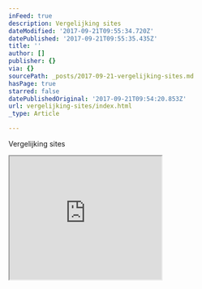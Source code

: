```yaml
---
inFeed: true
description: Vergelijking sites
dateModified: '2017-09-21T09:55:34.720Z'
datePublished: '2017-09-21T09:55:35.435Z'
title: ''
author: []
publisher: {}
via: {}
sourcePath: _posts/2017-09-21-vergelijking-sites.md
hasPage: true
starred: false
datePublishedOriginal: '2017-09-21T09:54:20.853Z'
url: vergelijking-sites/index.html
_type: Article

---
```

Vergelijking sites

<iframe src="https://the-grid.github.io/ed-userhtml/?g=eJytUMFOwzAMvfMVVe5btwFjSE0lxjSJOz_gpd7mNU2K4xb693isQ3DjgJRD7Pf83rOL5JhayWRo0RrBD8lP0MOla7LEzpo8r7BHH1vkNIX9njyBYMvxwNA0MMUuT7Fjh4pgyk_63jrkYeKVlmR6SqYs8otkWXgKdcborUkyKP-IqEY__F1KJjsy7v_kDF41KMzzL7Xpebgs_mepb-kDBmTwvxfJboqK-sx5SMmaCigNLoanywxieI5BQH9ssgoEJg1WBC8baxar5Ww5G7up21FlzVi14Go4aGYKghxQpN-hKoYR99SQWDO_H2tNrTy1H8ZGT_huTYjcAPixF7lCtobx0HnglsnhiIATihrUR8W324fF7BprB4ncCNzePa426-tI1SMLpbOi3udK70RieNVDW7PGmk61RtZT6YHKT0bi2Y0" height="244" style=""></iframe>